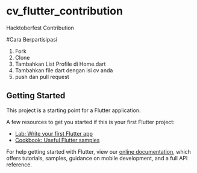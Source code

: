 # cv_flutter_contribution

Hacktoberfest Contribution

#Cara Berpartisipasi

1. Fork
2. Clone
3. Tambahkan List Profile di Home.dart
4. Tambahkan file dart dengan isi cv anda
5. push dan pull request

## Getting Started

This project is a starting point for a Flutter application.

A few resources to get you started if this is your first Flutter project:

- [Lab: Write your first Flutter app](https://flutter.dev/docs/get-started/codelab)
- [Cookbook: Useful Flutter samples](https://flutter.dev/docs/cookbook)

For help getting started with Flutter, view our
[online documentation](https://flutter.dev/docs), which offers tutorials,
samples, guidance on mobile development, and a full API reference.
